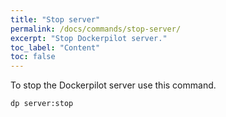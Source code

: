```yaml
---
title: "Stop server"
permalink: /docs/commands/stop-server/
excerpt: "Stop Dockerpilot server."
toc_label: "Content"
toc: false
---
```

To stop the Dockerpilot server use this command.
```shell
dp server:stop
```